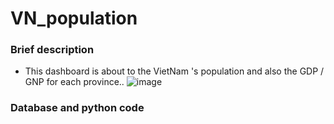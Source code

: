 # VN_population

### Brief description
- This dashboard is about to the VietNam 's population and also the GDP / GNP for each province..
![image](https://user-images.githubusercontent.com/102939727/218291997-d1966cb1-29cb-484a-b5ca-be91c97b927b.png)

### Database and python code
